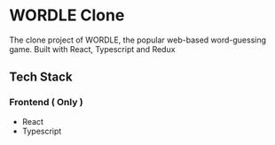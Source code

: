 # WORDLE Clone

The clone project of WORDLE, the popular web-based word-guessing game. Built with React, Typescript and Redux

## Tech Stack

### Frontend ( Only )

- React
- Typescript
